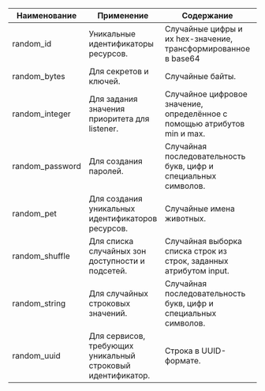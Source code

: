 | Наименование    | Применение | Содержание | Пример |                
|-----------------|----------|----------|----------|
| random_id       | Уникальные идентификаторы ресурсов. | Случайные цифры и их hex-значение, трансформированное в base64 | "b64_std" = "ciNq9AnC8c8=" "b64_url" = "ciNq9AnC8c8" "byte_length" = 8 "dec" = "8224534940876992975" "hex" = "72236af409c2f1cf" "id" = "ciNq9AnC8c8" |
| random_bytes    | Для секретов и ключей.   | Случайные байты.   | "0xfe3a7b1d8c29f0643a5e97136bdc7b9a"    |
| random_integer  | Для задания значения приоритета для listener.   | Случайное цифровое значение, определённое с помощью атрибутов min и max.   | 12345   |
| random_password | Для создания паролей.   | Случайная последовательность букв, цифр и специальных символов.   | "ib}oQ8:r[UbaTzS9"    |
| random_pet      | Для создания уникальных идентификаторов ресурсов.   | Случайные имена животных.	  | "curious-koala"    |
| random_shuffle  | Для списка случайных зон доступности и подсетей.   | Случайная выборка списка строк из строк, заданных атрибутом input.   | ["ru-central1-b", "ru-central1-d"]   |
| random_string   | Для случайных строковых значений.  | Случайная последовательность букв, цифр и специальных символов.   | "K8s#2jP!L"   |
| random_uuid     | Для сервисов, требующих уникальный строковый идентификатор.   | Строка в UUID-формате.   | "aabbccdd-eeff-0011-2233-445566778899"    |

